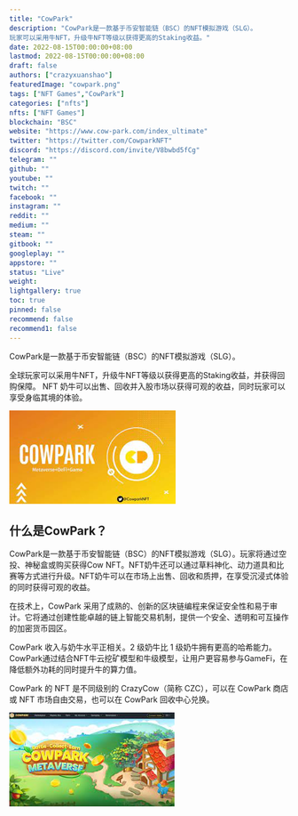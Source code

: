 ```yaml
---
title: "CowPark"
description: "CowPark是一款基于币安智能链（BSC）的NFT模拟游戏（SLG）。
玩家可以采用牛NFT，升级牛NFT等级以获得更高的Staking收益。"
date: 2022-08-15T00:00:00+08:00
lastmod: 2022-08-15T00:00:00+08:00
draft: false
authors: ["crazyxuanshao"]
featuredImage: "cowpark.png"
tags: ["NFT Games","CowPark"]
categories: ["nfts"]
nfts: ["NFT Games"]
blockchain: "BSC"
website: "https://www.cow-park.com/index_ultimate"
twitter: "https://twitter.com/CowparkNFT"
discord: "https://discord.com/invite/V8bwbd5fCg"
telegram: ""
github: ""
youtube: ""
twitch: ""
facebook: ""
instagram: ""
reddit: ""
medium: ""
steam: ""
gitbook: ""
googleplay: ""
appstore: ""
status: "Live"
weight: 
lightgallery: true
toc: true
pinned: false
recommend: false
recommend1: false
---
```

<p>CowPark是一款基于币安智能链（BSC）的NFT模拟游戏（SLG）。</p>
<p>全球玩家可以采用牛NFT，升级牛NFT等级以获得更高的Staking收益，并获得回购保障。 NFT 奶牛可以出售、回收并入股市场以获得可观的收益，同时玩家可以享受身临其境的体验。</p>

![nsidf](nsidf.png)

## 什么是CowPark？

CowPark是一款基于币安智能链（BSC）的NFT模拟游戏（SLG）。玩家将通过空投、神秘盒或购买获得Cow NFT。NFT奶牛还可以通过草料神化、动力道具和比赛等方式进行升级。NFT奶牛可以在市场上出售、回收和质押，在享受沉浸式体验的同时获得可观的收益。

在技术上，CowPark 采用了成熟的、创新的区块链编程来保证安全性和易于审计。它将通过创建性能卓越的链上智能交易机制，提供一个安全、透明和可互操作的加密货币园区。

CowPark 收入与奶牛水平正相关。2 级奶牛比 1 级奶牛拥有更高的哈希能力。CowPark通过结合NFT牛云挖矿模型和牛级模型，让用户更容易参与GameFi，在降低额外功耗的同时提升牛的算力值。

CowPark 的 NFT 是不同级别的 CrazyCow（简称 CZC），可以在 CowPark 商店或 NFT 市场自由交易，也可以在 CowPark 回收中心兑换。

![ndia](ndia.png)